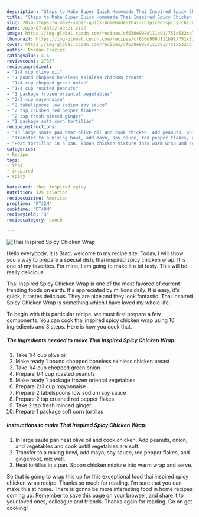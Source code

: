 ```yaml
---
description: "Steps to Make Super Quick Homemade Thai Inspired Spicy Chicken Wrap"
title: "Steps to Make Super Quick Homemade Thai Inspired Spicy Chicken Wrap"
slug: 2074-steps-to-make-super-quick-homemade-thai-inspired-spicy-chicken-wrap
date: 2020-07-03T22:40:21.219Z
image: https://img-global.cpcdn.com/recipes/cf630e908d111b91/751x532cq70/thai-inspired-spicy-chicken-wrap-recipe-main-photo.jpg
thumbnail: https://img-global.cpcdn.com/recipes/cf630e908d111b91/751x532cq70/thai-inspired-spicy-chicken-wrap-recipe-main-photo.jpg
cover: https://img-global.cpcdn.com/recipes/cf630e908d111b91/751x532cq70/thai-inspired-spicy-chicken-wrap-recipe-main-photo.jpg
author: Norman Frazier
ratingvalue: 4.6
reviewcount: 27337
recipeingredient:
- "1/4 cup olive oil"
- "1 pound chopped boneless skinless chicken breast"
- "1/4 cup chopped green onion"
- "1/4 cup roasted peanuts"
- "1 package frozen oriental vegetables"
- "2/3 cup mayonnaise"
- "2 tabelspoons low sodium soy sauce"
- "2 tsp crushed red pepper flakes"
- "2 tsp fresh minced ginger"
- "1 package soft corn tortillas"
recipeinstructions:
- "In large saute pan heat olive oil and cook chicken. Add peanuts, onion, and vegetables and cook untill vegetables are soft."
- "Transfer to a mixing bowl, add mayo, soy sauce, red pepper flakes, and gingerroot, mix well."
- "Heat tortillas in a pan. Spoon chicken mixture into warm wrap and serve."
categories:
- Recipe
tags:
- thai
- inspired
- spicy

katakunci: thai inspired spicy 
nutrition: 125 calories
recipecuisine: American
preptime: "PT32M"
cooktime: "PT48M"
recipeyield: "3"
recipecategory: Lunch

---
```



![Thai Inspired Spicy Chicken Wrap](https://img-global.cpcdn.com/recipes/cf630e908d111b91/751x532cq70/thai-inspired-spicy-chicken-wrap-recipe-main-photo.jpg)

Hello everybody, it is Brad, welcome to my recipe site. Today, I will show you a way to prepare a special dish, thai inspired spicy chicken wrap. It is one of my favorites. For mine, I am going to make it a bit tasty. This will be really delicious.



Thai Inspired Spicy Chicken Wrap is one of the most favored of current trending foods on earth. It's appreciated by millions daily. It is easy, it's quick, it tastes delicious. They are nice and they look fantastic. Thai Inspired Spicy Chicken Wrap is something which I have loved my whole life.


To begin with this particular recipe, we must first prepare a few components. You can cook thai inspired spicy chicken wrap using 10 ingredients and 3 steps. Here is how you cook that.

<!--inarticleads1-->

##### The ingredients needed to make Thai Inspired Spicy Chicken Wrap:

1. Take 1/4 cup olive oil
1. Make ready 1 pound chopped boneless skinless chicken breast
1. Take 1/4 cup chopped green onion
1. Prepare 1/4 cup roasted peanuts
1. Make ready 1 package frozen oriental vegetables
1. Prepare 2/3 cup mayonnaise
1. Prepare 2 tabelspoons low sodium soy sauce
1. Prepare 2 tsp crushed red pepper flakes
1. Take 2 tsp fresh minced ginger
1. Prepare 1 package soft corn tortillas




<!--inarticleads2-->

##### Instructions to make Thai Inspired Spicy Chicken Wrap:

1. In large saute pan heat olive oil and cook chicken. Add peanuts, onion, and vegetables and cook untill vegetables are soft.
1. Transfer to a mixing bowl, add mayo, soy sauce, red pepper flakes, and gingerroot, mix well.
1. Heat tortillas in a pan. Spoon chicken mixture into warm wrap and serve.




So that is going to wrap this up for this exceptional food thai inspired spicy chicken wrap recipe. Thanks so much for reading. I'm sure that you can make this at home. There is gonna be more interesting food in home recipes coming up. Remember to save this page on your browser, and share it to your loved ones, colleague and friends. Thanks again for reading. Go on get cooking!
